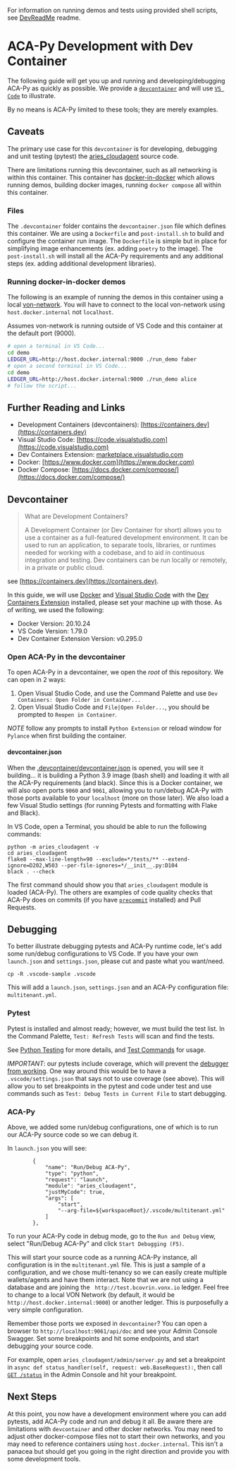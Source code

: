 For information on running demos and tests using provided shell scripts, see [DevReadMe](../DevReadMe) readme.

# ACA-Py Development with Dev Container
The following guide will get you up and running and developing/debugging ACA-Py as quickly as possible. 
We provide a [`devcontainer`](https://containers.dev) and will use [`VS Code`](https://code.visualstudio.com) to illustrate.

By no means is ACA-Py limited to these tools; they are merely examples.  

## Caveats

The primary use case for this `devcontainer` is for developing, debugging and unit testing (pytest) the [aries_cloudagent](https://github.com/hyperledger/aries-cloudagent-python/tree/main/aries_cloudagent) source code.

There are limitations running this devcontainer, such as all networking is within this container. This container has [docker-in-docker](https://github.com/microsoft/vscode-dev-containers/blob/main/script-library/docs/docker-in-docker.md) which allows running demos, building docker images, running `docker compose` all within this container.

### Files
The `.devcontainer` folder contains the `devcontainer.json` file which defines this container. We are using a `Dockerfile` and `post-install.sh` to build and configure the container run image. The `Dockerfile` is simple but in place for simplifying image enhancements (ex. adding `poetry` to the image). The `post-install.sh` will install all the ACA-Py requirements and any additional steps (ex. adding additional development libraries).

### Running docker-in-docker demos
The following is an example of running the demos in this container using a local [von-network](https://github.com/bcgov/von-network/tree/main). You will have to connect to the local von-network using `host.docker.internal` not `localhost`.

Assumes von-network is running outside of VS Code and this container at the default port (9000).

```sh
# open a terminal in VS Code...
cd demo
LEDGER_URL=http://host.docker.internal:9000 ./run_demo faber
# open a second terminal in VS Code...
cd demo
LEDGER_URL=http://host.docker.internal:9000 ./run_demo alice
# follow the script...
```


## Further Reading and Links

* Development Containers (devcontainers): [https://containers.dev](https://containers.dev)
* Visual Studio Code: [https://code.visualstudio.com](https://code.visualstudio.com)
* Dev Containers Extension: [marketplace.visualstudio.com](https://marketplace.visualstudio.com/items?itemName=ms-vscode-remote.remote-containers)
* Docker: [https://www.docker.com](https://www.docker.com)
* Docker Compose: [https://docs.docker.com/compose/](https://docs.docker.com/compose/)


## Devcontainer

> What are Development Containers?
> 
> A Development Container (or Dev Container for short) allows you to use a container as a full-featured development environment. It can be used to run an application, to separate tools, libraries, or runtimes needed for working with a codebase, and to aid in continuous integration and testing. Dev containers can be run locally or remotely, in a private or public cloud.

see [https://containers.dev](https://containers.dev).

In this guide, we will use [Docker](https://www.docker.com) and [Visual Studio Code](https://code.visualstudio.com) with the [Dev Containers Extension](https://marketplace.visualstudio.com/items?itemName=ms-vscode-remote.remote-containers) installed, please set your machine up with those. As of writing, we used the following: 

- Docker Version: 20.10.24
- VS Code Version: 1.79.0
- Dev Container Extension Version: v0.295.0

### Open ACA-Py in the devcontainer

To open ACA-Py in a devcontainer, we open the *root* of this repository. We can open in 2 ways:

1. Open Visual Studio Code, and use the Command Palette and use `Dev Containers: Open Folder in Container...`
2. Open Visual Studio Code and `File|Open Folder...`, you should be prompted to `Reopen in Container`.

*NOTE* follow any prompts to install `Python Extension` or reload window for `Pylance` when first building the container.

#### devcontainer.json

When the [.devcontainer/devcontainer.json](https://github.com/hyperledger/aries-cloudagent-python/blob/main/.devcontainer/devcontainer.json) is opened, you will see it building... it is building a Python 3.9 image (bash shell) and loading it with all the ACA-Py requirements (and black). Since this is a Docker container, we will also open ports `9060` and `9061`, allowing you to run/debug ACA-Py with those ports available to your `localhost` (more on those later). We also load a few Visual Studio settings (for running Pytests and formatting with Flake and Black).

In VS Code, open a Terminal, you should be able to run the following commands:

```
python -m aries_cloudagent -v
cd aries_cloudagent
flake8 --max-line-length=90 --exclude=*/tests/** --extend-ignore=D202,W503 --per-file-ignores=*/__init__.py:D104
black . --check
```

The first command should show you that `aries_cloudagent` module is loaded (ACA-Py). The others are examples of code quality checks that ACA-Py does on commits (if you have [`precommit`](https://pre-commit.com) installed) and Pull Requests.

## Debugging

To better illustrate debugging pytests and ACA-Py runtime code, let's add some run/debug configurations to VS Code. If you have your own `launch.json` and `settings.json`, please cut and paste what you want/need.

```
cp -R .vscode-sample .vscode
```

This will add a `launch.json`, `settings.json` and an ACA-Py configuration file: `multitenant.yml`. 

### Pytest

Pytest is installed and almost ready; however, we must build the test list. In the Command Palette, `Test: Refresh Tests` will scan and find the tests.

See [Python Testing](https://code.visualstudio.com/docs/python/testing) for more details, and [Test Commands](https://code.visualstudio.com/docs/python/testing#_test-commands) for usage.

*IMPORTANT*: our pytests include coverage, which will prevent the [debugger from working](https://code.visualstudio.com/docs/python/testing#_debug-tests). One way around this would be to have a `.vscode/settings.json` that says not to use coverage (see above). This will allow you to set breakpoints in the pytest and code under test and use commands such as `Test: Debug Tests in Current File` to start debugging.


### ACA-Py

Above, we added some run/debug configurations, one of which is to run our ACA-Py source code so we can debug it.

In `launch.json` you will see:

```
        {
            "name": "Run/Debug ACA-Py",
            "type": "python",
            "request": "launch",
            "module": "aries_cloudagent",
            "justMyCode": true,
            "args": [
                "start",
                "--arg-file=${workspaceRoot}/.vscode/multitenant.yml"
            ]
        },
```

To run your ACA-Py code in debug mode, go to the `Run and Debug` view, select "Run/Debug ACA-Py" and click `Start Debugging (F5)`.

This will start your source code as a running ACA-Py instance, all configuration is in the `multitenant.yml` file. This is just a sample of a configuration, and we chose multi-tenancy so we can easily create multiple wallets/agents and have them interact.  Note that we are not using a database and are joining the ` http://test.bcovrin.vonx.io` ledger. Feel free to change to a local VON Network (by default, it would be `http://host.docker.internal:9000`) or another ledger. This is purposefully a very simple configuration.

Remember those ports we exposed in `devcontainer`? You can open a browser to `http://localhost:9061/api/doc` and see your Admin Console Swagger. Set some breakpoints and hit some endpoints, and start debugging your source code.

For example, open `aries_cloudagent/admin/server.py` and set a breakpoint in `async def status_handler(self, request: web.BaseRequest):`, then call [`GET /status`](http://localhost:9061/api/doc#/server/get_status) in the Admin Console and hit your breakpoint.

## Next Steps

At this point, you now have a development environment where you can add pytests, add ACA-Py code and run and debug it all. Be aware there are limitations with `devcontainer` and other docker networks. You may need to adjust other docker-compose files not to start their own networks, and you may need to reference containers using `host.docker.internal`. This isn't a panacea but should get you going in the right direction and provide you with some development tools.
